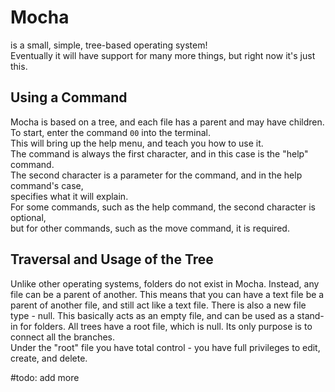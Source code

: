 # Mocha
is a small, simple, tree-based operating system!  
Eventually it will have support for many more things, but right now it's just this.  
## Using a Command
Mocha is based on a tree, and each file has a parent and may have children.  
To start, enter the command `00` into the terminal.  
This will bring up the help menu, and teach you how to use it.  
The command is always the first character, and in this case is the "help" command.  
The second character is a parameter for the command, and in the help command's case,  
specifies what it will explain.  
For some commands, such as the help command, the second character is optional,  
but for other commands, such as the move command, it is required.
## Traversal and Usage of the Tree
Unlike other operating systems, folders do not exist in Mocha.
Instead, any file can be a parent of another.
This means that you can have a text file be a parent of another file, and still act like a text file.
There is also a new file type - null. This basically acts as an empty file, and can be used as a stand-in for folders.
All trees have a root file, which is null. Its only purpose is to connect all the branches.  
Under the "root" file you have total control - you have full privileges to edit, create, and delete.  

#todo: add more

